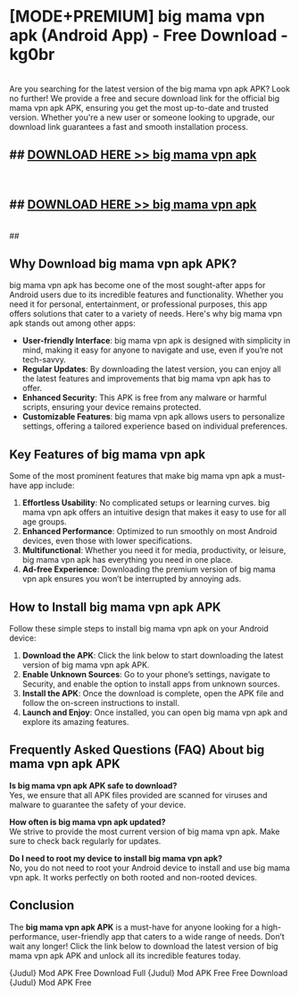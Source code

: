 # [MODE+PREMIUM] big mama vpn apk (Android App) - Free Download - kg0br <br>
<br>
Are you searching for the latest version of the big mama vpn apk APK? Look no further! We provide a free and secure download link for the official big mama vpn apk APK, ensuring you get the most up-to-date and trusted version. Whether you're a new user or someone looking to upgrade, our download link guarantees a fast and smooth installation process.


## ##  [DOWNLOAD HERE >> big mama vpn apk](http://freeplayer.one?title=big_mama_vpn_apk&ref=apk1)
  <br>

##  ## [DOWNLOAD HERE >> big mama vpn apk](http://freeplayer.one?title=big_mama_vpn_apk&ref=apk1)
  <br>
  ##



## Why Download big mama vpn apk APK?

big mama vpn apk has become one of the most sought-after apps for Android users due to its incredible features and functionality. Whether you need it for personal, entertainment, or professional purposes, this app offers solutions that cater to a variety of needs. Here's why big mama vpn apk stands out among other apps:

- **User-friendly Interface**: big mama vpn apk is designed with simplicity in mind, making it easy for anyone to navigate and use, even if you’re not tech-savvy.
- **Regular Updates**: By downloading the latest version, you can enjoy all the latest features and improvements that big mama vpn apk has to offer.
- **Enhanced Security**: This APK is free from any malware or harmful scripts, ensuring your device remains protected.
- **Customizable Features**: big mama vpn apk allows users to personalize settings, offering a tailored experience based on individual preferences.

## Key Features of big mama vpn apk

Some of the most prominent features that make big mama vpn apk a must-have app include:

1. **Effortless Usability**: No complicated setups or learning curves. big mama vpn apk offers an intuitive design that makes it easy to use for all age groups.
2. **Enhanced Performance**: Optimized to run smoothly on most Android devices, even those with lower specifications.
3. **Multifunctional**: Whether you need it for media, productivity, or leisure, big mama vpn apk has everything you need in one place.
4. **Ad-free Experience**: Downloading the premium version of big mama vpn apk ensures you won’t be interrupted by annoying ads.

## How to Install big mama vpn apk APK

Follow these simple steps to install big mama vpn apk on your Android device:

1. **Download the APK**: Click the link below to start downloading the latest version of big mama vpn apk APK.
2. **Enable Unknown Sources**: Go to your phone’s settings, navigate to Security, and enable the option to install apps from unknown sources.
3. **Install the APK**: Once the download is complete, open the APK file and follow the on-screen instructions to install.
4. **Launch and Enjoy**: Once installed, you can open big mama vpn apk and explore its amazing features.

## Frequently Asked Questions (FAQ) About big mama vpn apk APK

**Is big mama vpn apk APK safe to download?**  
Yes, we ensure that all APK files provided are scanned for viruses and malware to guarantee the safety of your device.

**How often is big mama vpn apk updated?**  
We strive to provide the most current version of big mama vpn apk. Make sure to check back regularly for updates.

**Do I need to root my device to install big mama vpn apk?**  
No, you do not need to root your Android device to install and use big mama vpn apk. It works perfectly on both rooted and non-rooted devices.

## Conclusion

The **big mama vpn apk APK** is a must-have for anyone looking for a high-performance, user-friendly app that caters to a wide range of needs. Don’t wait any longer! Click the link below to download the latest version of big mama vpn apk APK and unlock all its incredible features today.

{Judul} Mod APK Free
Download Full {Judul} Mod APK Free
Free Download {Judul} Mod APK Free

